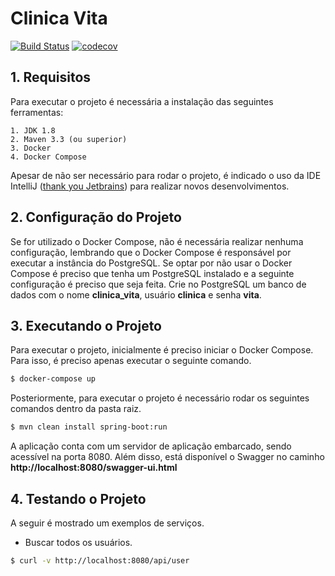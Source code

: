 # Clinica Vita

[![Build Status](https://travis-ci.org/bbranquinho/clinica-vita.svg?branch=master)](https://travis-ci.org/bbranquinho/clinica-vita) [![codecov](https://codecov.io/gh/bbranquinho/clinica-vita/branch/master/graph/badge.svg)](https://codecov.io/gh/bbranquinho/clinica-vita)

## 1. Requisitos

Para executar o projeto é necessária a instalação das seguintes ferramentas:

    1. JDK 1.8
    2. Maven 3.3 (ou superior)
    3. Docker
    4. Docker Compose

Apesar de não ser necessário para rodar o projeto, é indicado o uso da IDE IntelliJ ([thank you Jetbrains](https://www.jetbrains.com/idea/)) para realizar novos desenvolvimentos.

## 2. Configuração do Projeto

Se for utilizado o Docker Compose, não é necessária realizar nenhuma configuração, lembrando que o Docker Compose é responsável por executar a instância do PostgreSQL. Se optar por não usar o Docker Compose é preciso que tenha um PostgreSQL instalado e a seguinte configuração é preciso que seja feita. Crie no PostgreSQL um banco de dados com o nome **clinica_vita**, usuário **clinica** e senha **vita**.

## 3. Executando o Projeto

Para executar o projeto, inicialmente é preciso iniciar o Docker Compose. Para isso, é preciso apenas executar o seguinte comando.

```sh
$ docker-compose up
```

Posteriormente, para executar o projeto é necessário rodar os seguintes comandos dentro da pasta raiz.

```sh
$ mvn clean install spring-boot:run
```

A aplicação conta com um servidor de aplicação embarcado, sendo acessível na porta 8080. Além disso, está disponível o Swagger no caminho **ht<span>tp://localhost:8080/swagger-ui.html**

## 4. Testando o Projeto

A seguir é mostrado um exemplos de serviços.

* Buscar todos os usuários.

```sh
$ curl -v http://localhost:8080/api/user
```